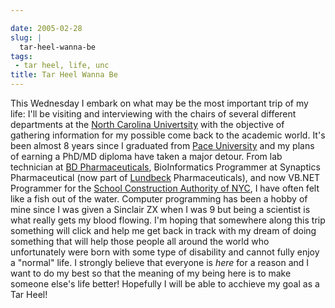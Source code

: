 ```yaml
---

date: 2005-02-28
slug: |
  tar-heel-wanna-be
tags:
 - tar heel, life, unc
title: Tar Heel Wanna Be
---
```


This Wednesday I embark on what may be the most important trip of my
life: I'll be visiting and interviewing with the chairs of several
different departments at the [North Carolina
Univertsity](http://www.unc.edu/) with the objective of gathering
information for my possible come back to the academic world. It's been
almost 8 years since I graduated from [Pace
University](http://www.pace.edu) and my plans of earning a PhD/MD
diploma have taken a major detour. From lab technician at [BD
Pharmaceuticals](http://bd.com/), BioInformatics Programmer at Synaptics
Pharmaceutical (now part of [Lundbeck](http://www.lundbeck.com)
Pharmaceuticals), and now VB.NET Programmer for the [School Construction
Authority of NYC](http://www.nycsca.org), I have often felt like a fish
out of the water. Computer programming has been a hobby of mine since I
was given a Sinclair ZX when I was 9 but being a scientist is what
really gets my blood flowing. I'm hoping that somewhere along this trip
something will click and help me get back in track with my dream of
doing something that will help those people all around the world who
unfortunately were born with some type of disability and cannot fully
enjoy a "normal" life. I strongly believe that everyone is *here* for a
reason and I want to do my best so that the meaning of my being here is
to make someone else's life better! Hopefully I will be able to acchieve
my goal as a Tar Heel!
